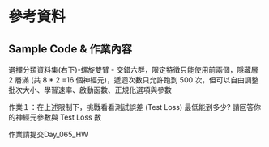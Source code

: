 # 參考資料
## Sample Code & 作業內容
選擇分類資料集(右下)-螺旋雙臂 - 交錯六群，限定特徵只能使用前兩個，隱藏層 2 層滿 (共 8 * 2 =16 個神經元)，遞迴次數只允許跑到 500 次，但可以自由調整 批次大小、學習速率、啟動函數、正規化選項與參數

作業１：在上述限制下，挑戰看看測試誤差 (Test Loss) 最低能到多少? 請回答你的神經元參數與 Test Loss 數

作業請提交Day_065_HW
